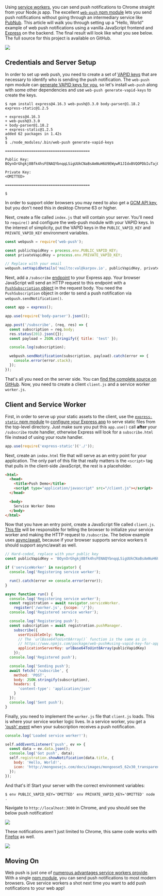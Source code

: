 Using [service workers](https://developer.mozilla.org/en-US/docs/Web/API/Service_Worker_API), you can send push notifications to Chrome straight from your Node.js app. The excellent
[`web-push` npm module](https://www.npmjs.com/package/web-push) lets you send
push notifications without going through an intermediary service like [PubNub](https://www.pubnub.com/). This article will walk you through setting
up a "Hello, World" example of web push notifications using a vanilla JavaScript
frontend and [Express](https://www.npmjs.com/package/express) on the backend. The final result will look like what you
see below. The full source for this project is available on GitHub.

<img src="https://i.imgur.com/bGyKuaW.png">

Credentials and Server Setup
----------------------------

In order to set up web push, you need to create a set of [VAPID keys](https://blog.mozilla.org/services/2016/04/04/using-vapid-with-webpush/) that are necessary to identify who is sending the push notification. The `web-push` npm
module can [generate VAPID keys for you](https://www.npmjs.com/package/web-push#command-line), so let's install `web-push` along with some other dependencies and use `web-push generate-vapid-keys`
to create the keys.

```
$ npm install express@4.16.3 web-push@3.3.0 body-parser@1.18.2 express-static@1.2.5

+ express@4.16.3
+ web-push@3.3.0
+ body-parser@1.18.2
+ express-static@1.2.5
added 62 packages in 1.42s
$
$ ./node_modules/.bin/web-push generate-vapid-keys

=======================================

Public Key:
BOynOrGhgkj8Bfk4hsFENAQYbnqqLSigUUkCNaBsAmNuH6U9EWywR1JIdxBVQOPDbIuTaj0tVAQbczNLkC5zftw

Private Key:
<OMITTED>

=======================================

$
```

In order to support older browsers you may need to also get a [GCM API key](https://medium.com/@jasminejacquelin/integrating-push-notifications-in-your-node-react-web-app-4e8d8190a52c#9a53), but you don't need this in desktop Chrome 63 or higher.

Next, create a file called `index.js` that will contain your server. You'll
need to `require()` and configure the web-push module with your VAPID keys.
In the interest of simplicity, put the VAPID keys in the `PUBLIC_VAPID_KEY`
and `PRIVATE_VAPID_KEY` environment variables.

```javascript
const webpush = require('web-push');

const publicVapidKey = process.env.PUBLIC_VAPID_KEY;
const privateVapidKey = process.env.PRIVATE_VAPID_KEY;

// Replace with your email
webpush.setVapidDetails('mailto:val@karpov.io', publicVapidKey, privateVapidKey);
```

Next, add a `/subscribe` [endpoint](http://expressjs.com/en/guide/routing.html) to your Express app. Your browser JavaScript will send an HTTP request to this
endpoint with a [`PushSubscription` object](https://developer.mozilla.org/en-US/docs/Web/API/PushSubscription) in the request body. You need the `PushSubscription` object in order to send a push
notification via `webpush.sendNotification()`.

```javascript
const app = express();

app.use(require('body-parser').json());

app.post('/subscribe', (req, res) => {
  const subscription = req.body;
  res.status(201).json({});
  const payload = JSON.stringify({ title: 'test' });

  console.log(subscription);

  webpush.sendNotification(subscription, payload).catch(error => {
    console.error(error.stack);
  });
});
```

That's all you need on the server side. You can [find the complete source on GitHub](https://github.com/vkarpov15/web-push-demo/blob/master/index.js). Now,
you need to create a client `client.js` and a service worker `worker.js`.

Client and Service Worker
-------------------------

First, in order to serve up your static assets to the client, use the
[`express-static` npm module](http://npmjs.com/package/express-static) to [configure your Express app](https://github.com/vkarpov15/web-push-demo/blob/b356e53c1468c5611b9c4722411af3839bafc360/index.js#L26) to serve static files from the top-level directory.
Just make sure you put this `app.use()` call **after** your `/subscribe` route
handler, otherwise Express will look for a `subscribe.html` file instead of
using your route handler.

```javascript
app.use(require('express-static')('./'));
```

Next, create an `index.html` file that will serve as an entry point for your
application. The only part of this file that really matters is the `<script>` tag
that pulls in the client-side JavaScript, the rest is a placeholder.

```html
<html>
  <head>
    <title>Push Demo</title>
    <script type="application/javascript" src="/client.js"></script>
  </head>

  <body>
    Service Worker Demo
  </body>
</html>
```

Now that you have an entry point, create a JavaScript file called `client.js`.
[This file](https://github.com/vkarpov15/web-push-demo/blob/b356e53c1468c5611b9c4722411af3839bafc360/client.js) will be responsible for telling the browser to initialize
your service worker and making the HTTP request to `/subscribe`. The below
example uses [async/await](http://thecodebarbarian.com/80-20-guide-to-async-await-in-node.js.html), because if your browser supports service workers it should support async/await as well.

```javascript
// Hard-coded, replace with your public key
const publicVapidKey = 'BOynOrGhgkj8Bfk4hsFENAQYbnqqLSigUUkCNaBsAmNuH6U9EWywR1JIdxBVQOPDbIuTaj0tVAQbczNLkC5zftw';

if ('serviceWorker' in navigator) {
  console.log('Registering service worker');

  run().catch(error => console.error(error));
}

async function run() {
  console.log('Registering service worker');
  const registration = await navigator.serviceWorker.
    register('/worker.js', {scope: '/'});
  console.log('Registered service worker');

  console.log('Registering push');
  const subscription = await registration.pushManager.
    subscribe({
      userVisibleOnly: true,
      // The `urlBase64ToUint8Array()` function is the same as in
      // https://www.npmjs.com/package/web-push#using-vapid-key-for-applicationserverkey
      applicationServerKey: urlBase64ToUint8Array(publicVapidKey)
    });
  console.log('Registered push');

  console.log('Sending push');
  await fetch('/subscribe', {
    method: 'POST',
    body: JSON.stringify(subscription),
    headers: {
      'content-type': 'application/json'
    }
  });
  console.log('Sent push');
}
```

Finally, you need to implement the `worker.js` file that `client.js` loads.
This is where your service worker logic lives. In a service worker, you get
a ['push' event](https://developers.google.com/web/ilt/pwa/introduction-to-push-notifications#handling_the_push_event_in_the_service_worker) when your subscription receives
a push notification.

```javascript
console.log('Loaded service worker!');

self.addEventListener('push', ev => {
  const data = ev.data.json();
  console.log('Got push', data);
  self.registration.showNotification(data.title, {
    body: 'Hello, World!',
    icon: 'http://mongoosejs.com/docs/images/mongoose5_62x30_transparent.png'
  });
});
```

And that's it! Start your server with the correct environment variables:

```
$ env PUBLIC_VAPID_KEY='OMITTED' env PRIVATE_VAPID_KEY='OMITTED' node .
```

Navigate to `http://localhost:3000` in Chrome, and you should see the below
push notification!

<img src="https://i.imgur.com/bGyKuaW.png">

These notifications aren't just limited to Chrome, this same code works with
[Firefox](https://support.mozilla.org/en-US/kb/push-notifications-firefox) as well.

<img src="https://i.imgur.com/uufjZPH.png">

Moving On
---------

Web push is just one of [numerous advantages service workers provide](https://developer.mozilla.org/en-US/docs/Web/API/Service_Worker_API).
With a single [npm module](https://www.npmjs.com/package/web-push), you can
send push notifications to most modern browsers. Give service workers a shot
next time you want to add push notifications to your web app!
